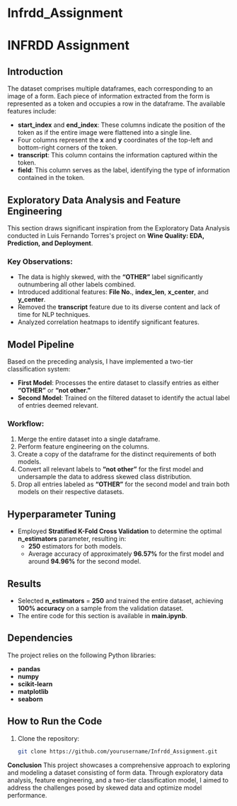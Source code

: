 # Infrdd_Assignment
# INFRDD Assignment

## **Introduction**

The dataset comprises multiple dataframes, each corresponding to an image of a form. Each piece of information extracted from the form is represented as a token and occupies a row in the dataframe. The available features include:

+ **start_index** and **end_index**: These columns indicate the position of the token as if the entire image were flattened into a single line.
+ Four columns represent the **x** and **y** coordinates of the top-left and bottom-right corners of the token.
+ **transcript**: This column contains the information captured within the token.
+ **field**: This column serves as the label, identifying the type of information contained in the token.

## **Exploratory Data Analysis and Feature Engineering**

This section draws significant inspiration from the Exploratory Data Analysis conducted in Luis Fernando Torres's project on **Wine Quality: EDA, Prediction, and Deployment**.

### **Key Observations:**

+ The data is highly skewed, with the **“OTHER”** label significantly outnumbering all other labels combined.
+ Introduced additional features: **File No.**, **index_len**, **x_center**, and **y_center**.
+ Removed the **transcript** feature due to its diverse content and lack of time for NLP techniques.
+ Analyzed correlation heatmaps to identify significant features.

## **Model Pipeline**

Based on the preceding analysis, I have implemented a two-tier classification system:

+ **First Model**: Processes the entire dataset to classify entries as either **“OTHER”** or **“not other.”**
+ **Second Model**: Trained on the filtered dataset to identify the actual label of entries deemed relevant.

### **Workflow:**

1. Merge the entire dataset into a single dataframe.
2. Perform feature engineering on the columns.
3. Create a copy of the dataframe for the distinct requirements of both models.
4. Convert all relevant labels to **“not other”** for the first model and undersample the data to address skewed class distribution.
5. Drop all entries labeled as **“OTHER”** for the second model and train both models on their respective datasets.

## **Hyperparameter Tuning**

+ Employed **Stratified K-Fold Cross Validation** to determine the optimal **n_estimators** parameter, resulting in:
  + **250** estimators for both models.
  + Average accuracy of approximately **96.57%** for the first model and around **94.96%** for the second model.

## **Results**

+ Selected **n_estimators** = **250** and trained the entire dataset, achieving **100% accuracy** on a sample from the validation dataset.
+ The entire code for this section is available in **main.ipynb**.

## **Dependencies**

The project relies on the following Python libraries:

+ **pandas**
+ **numpy**
+ **scikit-learn**
+ **matplotlib**
+ **seaborn**

## **How to Run the Code**

1. Clone the repository:
   ```bash
   git clone https://github.com/yourusername/Infrdd_Assignment.git
   

**Conclusion**
This project showcases a comprehensive approach to exploring and modeling a dataset consisting of form data. Through exploratory data analysis, feature engineering, and a two-tier classification model, I aimed to address the challenges posed by skewed data and optimize model performance.
 
